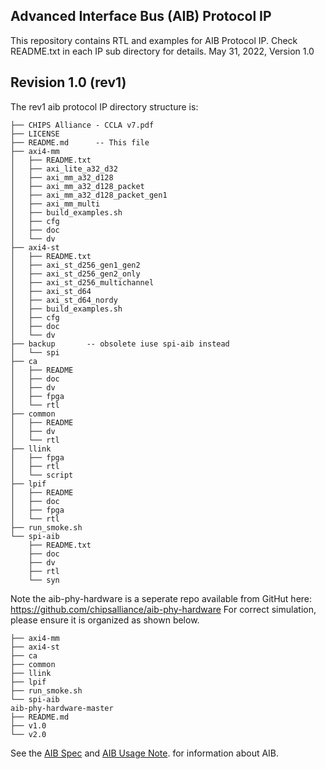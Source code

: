## Advanced Interface Bus (AIB) Protocol IP
This repository contains RTL and examples for AIB Protocol IP.
Check README.txt in each IP sub directory for details.
May 31, 2022, Version 1.0 

## Revision 1.0 (rev1)

The rev1 aib protocol IP directory structure is:                                    
```aib-protocols
├── CHIPS Alliance - CCLA v7.pdf
├── LICENSE
├── README.md      -- This file
├── axi4-mm
│   ├── README.txt         
│   ├── axi_lite_a32_d32
│   ├── axi_mm_a32_d128
│   ├── axi_mm_a32_d128_packet
│   ├── axi_mm_a32_d128_packet_gen1
│   ├── axi_mm_multi
│   ├── build_examples.sh
│   ├── cfg
│   ├── doc
│   └── dv
├── axi4-st
│   ├── README.txt
│   ├── axi_st_d256_gen1_gen2
│   ├── axi_st_d256_gen2_only
│   ├── axi_st_d256_multichannel
│   ├── axi_st_d64
│   ├── axi_st_d64_nordy
│   ├── build_examples.sh
│   ├── cfg
│   ├── doc
│   └── dv
├── backup       -- obsolete iuse spi-aib instead
│   └── spi
├── ca
│   ├── README
│   ├── doc
│   ├── dv
│   ├── fpga
│   └── rtl
├── common
│   ├── README
│   ├── dv
│   └── rtl
├── llink
│   ├── fpga
│   ├── rtl
│   └── script
├── lpif
│   ├── README
│   ├── doc
│   ├── fpga
│   └── rtl
├── run_smoke.sh
└── spi-aib
    ├── README.txt
    ├── doc
    ├── dv
    ├── rtl
    └── syn

```

Note the aib-phy-hardware is a seperate repo available from GitHut here: https://github.com/chipsalliance/aib-phy-hardware
For correct simulation, please ensure it is organized as shown below.
```aib-protocols-main
├── axi4-mm
├── axi4-st
├── ca
├── common
├── llink
├── lpif
├── run_smoke.sh
└── spi-aib
aib-phy-hardware-master
├── README.md
├── v1.0
└── v2.0
```
See the [AIB Spec](https://github.com/chipsalliance/AIB-specification/blob/master/AIB_Specification%202_0_DRAFT3.pdf) and 
[AIB Usage Note](https://github.com/chipsalliance/aib-phy-hardware/blob/master/docs/AIB_Usage_Note_v1_2_1.pdf). for information about AIB.


